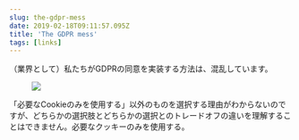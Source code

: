 ```yaml
---
slug: the-gdpr-mess
date: 2019-02-18T09:11:57.095Z
title: 'The GDPR mess'
tags: [links]
---
```

（業界として）私たちがGDPRの同意を実装する方法は、混乱しています。

<figure>
  <img src="/images/2019-02-18-the-gdpr-mess.jpeg">
</figure>

「必要なCookieのみを使用する」以外のものを選択する理由がわからないのですが、どちらかの選択肢とどちらかの選択とのトレードオフの違いを理解することはできません。必要なクッキーのみを使用する。
